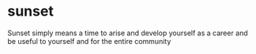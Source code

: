 # sunset
Sunset simply means a time to arise and develop yourself as a career and be useful to yourself and for the entire community 
